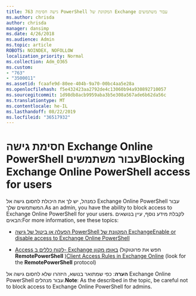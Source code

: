 ```yaml
---
title: 763 גישה חסימת PowerShell המקוונת של Exchange עבור משתמשים
ms.author: chrisda
author: chrisda
manager: dansimp
ms.date: 4/26/2018
ms.audience: Admin
ms.topic: article
ROBOTS: NOINDEX, NOFOLLOW
localization_priority: Normal
ms.collection: Adm_O365
ms.custom:
- "763"
- "3500011"
ms.assetid: fcaafe9d-80ee-404b-9a70-00bc4aa5e28a
ms.openlocfilehash: f5e432423aa2792de4c13060b94a930892710057
ms.sourcegitcommit: 1d98db8acb9959aba3b5e308a567ade6b62da56c
ms.translationtype: MT
ms.contentlocale: he-IL
ms.lasthandoff: 08/22/2019
ms.locfileid: "36517932"
---
```

# <a name="blocking-exchange-online-powershell-access-for-users"></a><span data-ttu-id="0e0b4-102">חסימת גישה Exchange Online PowerShell עבור משתמשים</span><span class="sxs-lookup"><span data-stu-id="0e0b4-102">Blocking Exchange Online PowerShell access for users</span></span>
<span data-ttu-id="0e0b4-103">כמנהל, יש לך את היכולת לחסום גישה אל Exchange Online PowerShell עבור המשתמשים שלך.</span><span class="sxs-lookup"><span data-stu-id="0e0b4-103">As an admin, you have the ability to block access to Exchange Online PowerShell for your users.</span></span> <span data-ttu-id="0e0b4-104">לקבלת מידע נוסף, עיין בנושאים הבאים:</span><span class="sxs-lookup"><span data-stu-id="0e0b4-104">For more information, see these topics:</span></span>

- [<span data-ttu-id="0e0b4-105">הפעלה או ביטול של גישה PowerShell המקוונת של Exchange</span><span class="sxs-lookup"><span data-stu-id="0e0b4-105">Enable or disable access to Exchange Online PowerShell</span></span>](https://docs.microsoft.com/powershell/exchange/exchange-online/disable-access-to-exchange-online-powershell)

- <span data-ttu-id="0e0b4-106">[Access לקוח כללים ב- Exchange באופן מקוון](https://technet.microsoft.com/library/mt842508.aspx) (חפש את פרוטוקול **RemotePowerShell** )</span><span class="sxs-lookup"><span data-stu-id="0e0b4-106">[Client Access Rules in Exchange Online](https://technet.microsoft.com/library/mt842508.aspx) (look for the **RemotePowerShell** protocol)</span></span> 

<span data-ttu-id="0e0b4-107">**הערה**: כפי שמתואר בנושא, היזהרו שלא לחסום גישה אל Exchange Online PowerShell עבור מנהלים.</span><span class="sxs-lookup"><span data-stu-id="0e0b4-107">**Note**: As the described in the topic, be careful not to block access to Exchange Online PowerShell for admins.</span></span>
